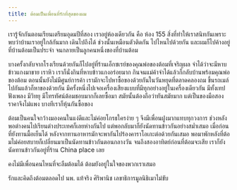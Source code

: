 ```yaml
---
title: ต้อมเป็นเพื่อนที่รักที่สุดของผม
---
```



เรารู้จักกันตอนเรียนเตรียมอุดมปีที่สอง เราอยู่ห้องเดียวกัน คือ ห้อง 155 สิ่งที่ทำให้เราสนิทกันเพราะพบว่าบ้านเราอยู่ใกล้กันมาก เดินไปถึงได้ ช่วงนั้นเหมือนตัวติดกัน ไปไหนไปด้วยกัน และผมก็ไปค้างอยู่ที่บ้านต้อมเป็นประจำ จนกลายเป็นลูกคนหนึ่งของที่บ้านต้อม

บางครั้งกลับจากโรงเรียนด้วยกันก็ไปอยู่ที่ร้านเอ็กซเรย์ของคุณพ่อของต้อมที่เจริญผล จำได้ว่าจะมีหาบข้าวแกงมาขาย เราหิว เราก็นั่งกินที่หาบข้าวแกงอร่อยมาก กินจนแม่ค้าจำได้แล้วก็กลับบ้านพร้อมคุณพ่อของต้อม ตอนนั้นยังไม่มีศูนย์การค้า เรามักจะไปหาซื้อของด้วยกันในวันหยุดที่ตลาดคลองถม ขึ้นรถเมล์ไปกันแล้วก็หาของด้วยกัน มีครั้งหนึ่งไปเจอเครื่องเสียงแบบที่มีทุกอย่างอยู่ในเครื่องเดียวกัน มีทั้งเทปฟังเพลง มีวิทยุ มีโทรทัศน์ต้อมชอบมากก็เลยซื้อมา สมัยนั้นต้องถือว่าทันสมัยมาก แต่เป็นของมือสองราคาจึงไม่แพง บางทีเราก็หุ้นกันซื้อของ

ต้อมเป็นคนใจกว้างมองคนในแง่ดีและไม่ค่อยโกรธใครง่าย ๆ จึงมีเพื่อนฝูงมากแทบทุกวงการ ช่วงหลังพอต่างคนไปเรียนต่างประเทศก็เลยห่างกันไป แต่พอกลับมาก็ยังนัดทานข้าวกันอย่างสม่ำเสมอ เมื่อก่อนที่ยังทานมื้อเย็นได้ หลังจากทานอาหารมักจะพากันไปร้องคาราโอเกะต่อด้วยกันเสมอ พอมาพักหลังที่ต้อมไม่ค่อยสบายก็เปลี่ยนมาเป็นนัดทานข้าวกันตอนกลางวัน จนถึงสองอาทิตย์ก่อนที่ต้อมจะเสีย เราก็ยังนัดทานข้าวกันอยู่ที่ร้าน China place เลย

คงไม่มีเพื่อนคนไหนที่จะลืมต้อมได้ ต้อมยังอยู่ในใจของพวกเราเสมอ

รักและคิดถึงต้อมตลอดไป
นพ. แท้จริง ศิริพานิช
เลขาธิการมูลนิธิเมาไม่ขับ

